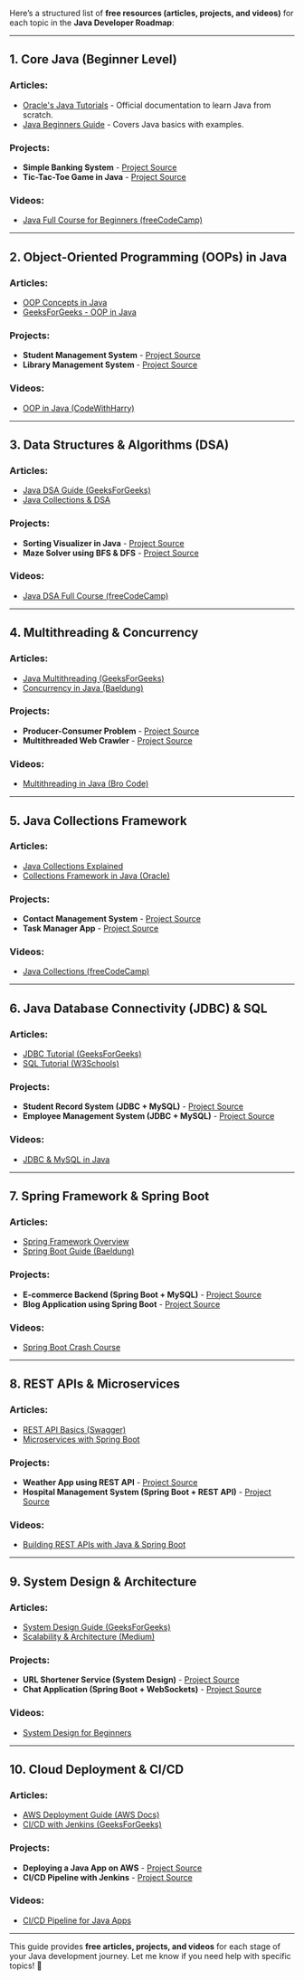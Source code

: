 Here’s a structured list of **free resources (articles, projects, and videos)** for each topic in the **Java Developer Roadmap**:  

---

## **1. Core Java (Beginner Level)**  
### **Articles:**  
- [Oracle's Java Tutorials](https://docs.oracle.com/javase/tutorial/) - Official documentation to learn Java from scratch.  
- [Java Beginners Guide](https://www.geeksforgeeks.org/java-tutorial/) - Covers Java basics with examples.  

### **Projects:**  
- **Simple Banking System** - [Project Source](https://github.com/davidkiss/java-simple-banking-system)  
- **Tic-Tac-Toe Game in Java** - [Project Source](https://github.com/khalil-ben/simple-tic-tac-toe-java)  

### **Videos:**  
- [Java Full Course for Beginners (freeCodeCamp)](https://www.youtube.com/watch?v=GoXwIVyNvX0)  

---

## **2. Object-Oriented Programming (OOPs) in Java**  
### **Articles:**  
- [OOP Concepts in Java](https://www.javatpoint.com/java-oops-concepts)  
- [GeeksForGeeks - OOP in Java](https://www.geeksforgeeks.org/object-oriented-programming-in-java/)  

### **Projects:**  
- **Student Management System** - [Project Source](https://github.com/mariogiron/java-student-management-system)  
- **Library Management System** - [Project Source](https://github.com/avinash201199/Library-Management-System)  

### **Videos:**  
- [OOP in Java (CodeWithHarry)](https://www.youtube.com/watch?v=BSVKUk58K6U)  

---

## **3. Data Structures & Algorithms (DSA)**  
### **Articles:**  
- [Java DSA Guide (GeeksForGeeks)](https://www.geeksforgeeks.org/data-structures/)  
- [Java Collections & DSA](https://www.javatpoint.com/java-collections)  

### **Projects:**  
- **Sorting Visualizer in Java** - [Project Source](https://github.com/Brijesh-code388/Sorting-Algorithm-Visualizer)  
- **Maze Solver using BFS & DFS** - [Project Source](https://github.com/Aayush9029/Maze-Solver)  

### **Videos:**  
- [Java DSA Full Course (freeCodeCamp)](https://www.youtube.com/watch?v=8hly31xKli0)  

---

## **4. Multithreading & Concurrency**  
### **Articles:**  
- [Java Multithreading (GeeksForGeeks)](https://www.geeksforgeeks.org/multithreading-in-java/)  
- [Concurrency in Java (Baeldung)](https://www.baeldung.com/java-concurrency)  

### **Projects:**  
- **Producer-Consumer Problem** - [Project Source](https://github.com/martinkostolny/producer-consumer)  
- **Multithreaded Web Crawler** - [Project Source](https://github.com/korlibs/korge-webcrawler)  

### **Videos:**  
- [Multithreading in Java (Bro Code)](https://www.youtube.com/watch?v=d6Fq9Eocvug)  

---

## **5. Java Collections Framework**  
### **Articles:**  
- [Java Collections Explained](https://www.geeksforgeeks.org/collections-in-java-2/)  
- [Collections Framework in Java (Oracle)](https://docs.oracle.com/javase/8/docs/technotes/guides/collections/)  

### **Projects:**  
- **Contact Management System** - [Project Source](https://github.com/darshan-kumar-j/Contact-Management-System-Java)  
- **Task Manager App** - [Project Source](https://github.com/johnashu/Java-Task-Manager)  

### **Videos:**  
- [Java Collections (freeCodeCamp)](https://www.youtube.com/watch?v=bMCZl4tGxnw)  

---

## **6. Java Database Connectivity (JDBC) & SQL**  
### **Articles:**  
- [JDBC Tutorial (GeeksForGeeks)](https://www.geeksforgeeks.org/jdbc-in-java/)  
- [SQL Tutorial (W3Schools)](https://www.w3schools.com/sql/)  

### **Projects:**  
- **Student Record System (JDBC + MySQL)** - [Project Source](https://github.com/vaibhavmittal1998/Student-Record-System)  
- **Employee Management System (JDBC + MySQL)** - [Project Source](https://github.com/marlonbarker/Employee-Management-System)  

### **Videos:**  
- [JDBC & MySQL in Java](https://www.youtube.com/watch?v=W3ieEw3nl6Q)  

---

## **7. Spring Framework & Spring Boot**  
### **Articles:**  
- [Spring Framework Overview](https://spring.io/projects/spring-framework)  
- [Spring Boot Guide (Baeldung)](https://www.baeldung.com/spring-boot)  

### **Projects:**  
- **E-commerce Backend (Spring Boot + MySQL)** - [Project Source](https://github.com/ecommerce-store/spring-boot-ecommerce)  
- **Blog Application using Spring Boot** - [Project Source](https://github.com/spring-projects/spring-blog)  

### **Videos:**  
- [Spring Boot Crash Course](https://www.youtube.com/watch?v=vtPkZShrvXQ)  

---

## **8. REST APIs & Microservices**  
### **Articles:**  
- [REST API Basics (Swagger)](https://swagger.io/resources/articles/basics-api-design/)  
- [Microservices with Spring Boot](https://www.baeldung.com/spring-boot-microservices)  

### **Projects:**  
- **Weather App using REST API** - [Project Source](https://github.com/harshit-99/weather-app-java)  
- **Hospital Management System (Spring Boot + REST API)** - [Project Source](https://github.com/RishiDinesh/Hospital-Management-System)  

### **Videos:**  
- [Building REST APIs with Java & Spring Boot](https://www.youtube.com/watch?v=hf5gTQQn3Dk)  

---

## **9. System Design & Architecture**  
### **Articles:**  
- [System Design Guide (GeeksForGeeks)](https://www.geeksforgeeks.org/system-design-tutorial/)  
- [Scalability & Architecture (Medium)](https://medium.com/system-design-primer)  

### **Projects:**  
- **URL Shortener Service (System Design)** - [Project Source](https://github.com/harshit-99/Url-Shortener-Service)  
- **Chat Application (Spring Boot + WebSockets)** - [Project Source](https://github.com/eugenp/tutorials/tree/master/spring-websockets)  

### **Videos:**  
- [System Design for Beginners](https://www.youtube.com/watch?v=Nj7TpZTL3-8)  

---

## **10. Cloud Deployment & CI/CD**  
### **Articles:**  
- [AWS Deployment Guide (AWS Docs)](https://docs.aws.amazon.com/)  
- [CI/CD with Jenkins (GeeksForGeeks)](https://www.geeksforgeeks.org/introduction-to-devops-and-ci-cd/)  

### **Projects:**  
- **Deploying a Java App on AWS** - [Project Source](https://github.com/aws-samples/aws-java-springboot)  
- **CI/CD Pipeline with Jenkins** - [Project Source](https://github.com/jenkinsci/cd-example)  

### **Videos:**  
- [CI/CD Pipeline for Java Apps](https://youtu.be/y4RcDlfYKB8?si=lHj_AJMoQH98wO0h)  

---

This guide provides **free articles, projects, and videos** for each stage of your Java development journey. Let me know if you need help with specific topics! 🚀
